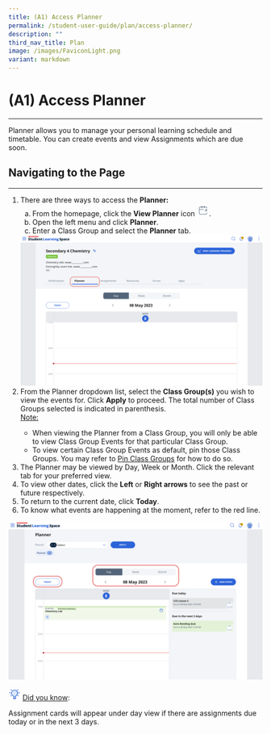 ```yaml
---
title: (A1) Access Planner
permalink: /student-user-guide/plan/access-planner/
description: ""
third_nav_title: Plan
image: /images/FaviconLight.png
variant: markdown
---
```

<h1>(A1) Access Planner</h1>
<hr>
<p>Planner allows you to manage your personal learning schedule and timetable. You can create events and view Assignments which are due soon.</p>
  <h2>Navigating to the Page</h2>
<hr>
  <ol>
    <li>There are three ways to access the <strong>Planner:</strong>
      <ol style="list-style-type: lower-alpha;">
        <li>From the homepage, click the <strong>View Planner</strong> icon <img style="width:1.5rem; display: inline;" src="/images/Icons/CalendarOpen.svg">.</li>
        <li>Open the left menu and click <strong>Planner</strong>.</li>
        <li>Enter a Class Group and select the <strong>Planner</strong> tab.</li>
      </ol>
    </li>
<img alt="Access Planner" src="/images/1Student/P_ClassGroupPlanner.png">
	<li>From the Planner dropdown list, select the&nbsp;<strong>Class Group(s)</strong>&nbsp;you wish to view the events for. Click&nbsp;<strong>Apply</strong>&nbsp;to proceed. The total number of Class Groups selected is indicated in parenthesis.</li>
<u>Note:</u> 
	<ul>
	<li>When viewing the Planner from a Class Group, you will only be able to view Class Group Events for that particular Class Group.</li>
	<li>To view certain Class Group Events as default, pin those Class Groups. You may refer to <a target="_blank" href="/student-user-guide/organise/access-class-groups/">Pin Class Groups</a> for how to do so.</li></ul>
<li>The Planner may be viewed by Day, Week or Month. Click the relevant tab for your preferred view.</li>
    <li>To view other dates, click the <strong>Left</strong> or <strong>Right arrows</strong> to see the past or future respectively.</li>
    <li>To return to the current date, click <strong>Today</strong>.</li>
    <li>To know what events are happening at the moment, refer to the red line.</li>
  </ol>
<img alt="Access Planner" src="/images/1Student/P-Calendar.png">	
  <p><img style="width:1.5rem; display: inline;" src="/images/Icons/Bulb32.svg"> <u>Did you know</u>:</p>
<p>Assignment cards will appear under day view if there are assignments due today or in the&nbsp;next&nbsp;3&nbsp;days.</p>